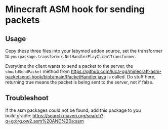 # Minecraft ASM hook for sending packets

## Usage

Copy these three files into your labymod addon source, set the transformer to `yourpackage.transformer.NetHandlerPlayClientTransformer`.

Everytime the client wants to send a packet to the server, the `shouldSendPacket` method from https://github.com/luca-gg/minecraft-asm-packetsend-hook/blob/main/PacketHandler.java is called. Do stuff here, returning true means the packet is being sent to the server, not if false.

## Troubleshoot

If the asm packages could not be found, add this package to you build.gradle: https://search.maven.org/search?q=g:org.ow2.asm%20AND%20a:asm
